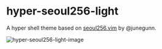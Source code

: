 # hyper-seoul256-light
A hyper shell theme based on [seoul256.vim](https://github.com/junegunn/seoul256.vim/) by @junegunn.

![hyper-seoul256-light-image](https://cloud.githubusercontent.com/assets/1711143/21507901/77888896-cc4a-11e6-844e-4c760518f78c.png)
